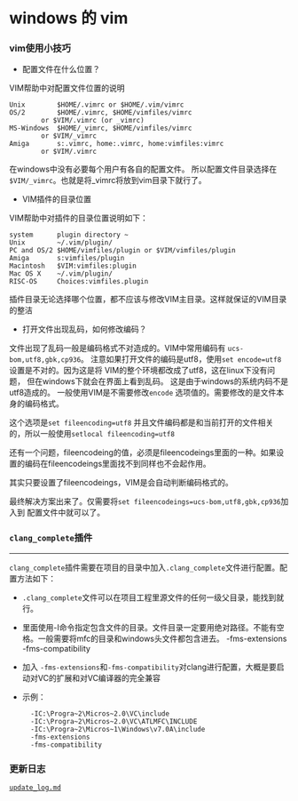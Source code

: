 # windows 的 vim

### vim使用小技巧

* 配置文件在什么位置？

VIM帮助中对配置文件位置的说明

    Unix		$HOME/.vimrc or $HOME/.vim/vimrc
    OS/2		$HOME/.vimrc, $HOME/vimfiles/vimrc
            or $VIM/.vimrc (or _vimrc)
    MS-Windows	$HOME/_vimrc, $HOME/vimfiles/vimrc
            or $VIM/_vimrc
    Amiga		s:.vimrc, home:.vimrc, home:vimfiles:vimrc
            or $VIM/.vimrc

在windows中没有必要每个用户有各自的配置文件。
所以配置文件目录选择在`$VIM/_vimrc`。也就是将_vimrc将放到vim目录下就行了。



* VIM插件的目录位置

VIM帮助中对插件的目录位置说明如下：

    system		plugin directory ~
    Unix		~/.vim/plugin/
    PC and OS/2	$HOME/vimfiles/plugin or $VIM/vimfiles/plugin
    Amiga		s:vimfiles/plugin
    Macintosh	$VIM:vimfiles:plugin
    Mac OS X	~/.vim/plugin/
    RISC-OS		Choices:vimfiles.plugin

插件目录无论选择哪个位置，都不应该与修改VIM主目录。这样就保证的VIM目录的整洁


* 打开文件出现乱码，如何修改编码？

文件出现了乱码一般是编码格式不对造成的。VIM中常用编码有
`ucs-bom,utf8,gbk,cp936`。
注意如果打开文件的编码是utf8，使用`set encode=utf8`设置是不对的。因为这是将
VIM的整个环境都改成了utf8，这在linux下没有问题， 但在windows下就会在界面上看到乱码。
这是由于windows的系统内码不是utf8造成的。
一般使用VIM是不需要修改`encode` 选项值的。需要修改的是文件本身的编码格式。

这个选项是`set fileencoding=utf8` 
并且文件编码都是和当前打开的文件相关的，所以一般使用`setlocal fileencoding=utf8`

还有一个问题，fileencodeing的值，必须是fileencodeings里面的一种。如果设置的编码在fileencodeings里面找不到同样也不会起作用。

其实只要设置了fileencodeings，VIM是会自动判断编码格式的。

最终解决方案出来了。仅需要将`set fileencodeings=ucs-bom,utf8,gbk,cp936`加入到
配置文件中就可以了。

### `clang_complete`插件
---
`clang_complete`插件需要在项目的目录中加入`.clang_complete`文件进行配置。配置方法如下：

* `.clang_complete`文件可以在项目工程里源文件的任何一级父目录，能找到就行。
* 里面使用-I命令指定包含文件的目录。文件目录一定要用绝对路径。不能有空格。一般需要将mfc的目录和windows头文件都包含进去。
-fms-extensions
-fms-compatibility
* 加入 `-fms-extensions`和`-fms-compatibility`对clang进行配置，大概是要启动对VC的扩展和对VC编译器的完全兼容
* 示例：

        -IC:\Progra~2\Micros~2.0\VC\include
        -IC:\Progra~2\Micros~2.0\VC\ATLMFC\INCLUDE 
        -IC:\Progra~2\Micros~1\Windows\v7.0A\include
        -fms-extensions
        -fms-compatibility

        
        

        

### 更新日志

[`update_log.md`](update_log.md)
